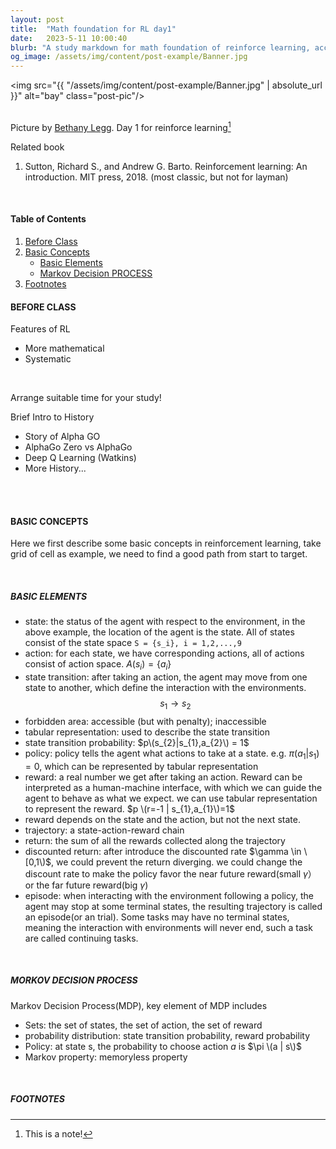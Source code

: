 ```yaml
---
layout: post
title:  "Math foundation for RL day1"
date:   2023-5-11 10:00:40
blurb: "A study markdown for math foundation of reinforce learning, according to lecture by Prof. Shiyu Zhao, Westlake University"
og_image: /assets/img/content/post-example/Banner.jpg
---
```


<img src="{{ "/assets/img/content/post-example/Banner.jpg" | absolute_url }}" alt="bay" class="post-pic"/>
<br />
<br />

Picture by [Bethany Legg](https://unsplash.com/@bkotynski).
Day 1 for reinforce learning[^1]

Related book
1. Sutton, Richard S., and Andrew G. Barto. Reinforcement learning: An introduction. MIT press, 2018. (most classic, but not for layman)

<br />


#### Table of Contents
1. [Before Class](#before-class)
2. [Basic Concepts](#basic-concepts)
    * [Basic Elements](#basic-elements)
    * [Markov Decision PROCESS](#markov-decision-process)
3. [Footnotes](#footnotes)

#### BEFORE CLASS
Features of RL
* More mathematical
* Systematic
<br />

Arrange suitable time for your study!

Brief Intro to History
* Story of Alpha GO
* AlphaGo Zero vs AlphaGo
* Deep Q Learning (Watkins)
* More History...

<br />
<br />

#### BASIC CONCEPTS
Here we first describe some basic concepts in reinforcement learning, take grid of cell as example, we need to find a good path from start to target.

<br />

##### BASIC ELEMENTS
* state: the status of the agent with respect to the environment, in the above example, the location of the agent is the state. All of states consist of the state space `S = {s_i}, i = 1,2,...,9`
* action: for each state, we have corresponding actions, all of actions consist of action space. $A(s_{i}) = \{a_{i}\}$
* state transition: after taking an action, the agent may move from one state to another, which define the interaction with the environments. $$s_{1} \rightarrow s_{2}$$
* forbidden area: accessible (but with penalty); inaccessible
* tabular representation: used to describe the state transition
* state transition probability: $p\(s_{2}|s_{1},a_{2}\) = 1$
* policy: policy tells the agent what actions to take at a state. e.g. $\pi(a_{1}|s_{1})=0$, which can be represented by tabular representation
* reward: a real number we get after taking an action. Reward can be interpreted as a human-machine interface, with which we can guide the agent to behave as what we expect. we can use tabular representation to represent the reward. $p \(r=-1 | s_{1},a_{1}\)=1$
* reward depends on the  state and the action, but not the next state.
* trajectory: a state-action-reward chain
* return: the sum of all the rewards collected along the trajectory
* discounted return: after introduce the discounted rate $\gamma \in \[0,1\)$, we could prevent the return diverging. we could change the discount rate to make the policy favor the near future reward(small $\gamma$） or the far future reward(big $\gamma$)
* episode: when interacting with the environment following a policy, the agent may stop at some terminal states, the resulting trajectory is called an episode(or an trial). Some tasks may have no terminal states, meaning the interaction with environments will never end, such a task are called continuing tasks.

<br />

##### MORKOV DECISION PROCESS
Markov Decision Process(MDP), key element of MDP includes
* Sets: the set of states, the set of action, the set of reward
* probability distribution: state transition probability, reward probability
* Policy: at state s, the probability to choose action $a$ is $\pi \(a | s\)$
* Markov property: memoryless property

<br />


##### FOOTNOTES

[^1]: This is a note!

